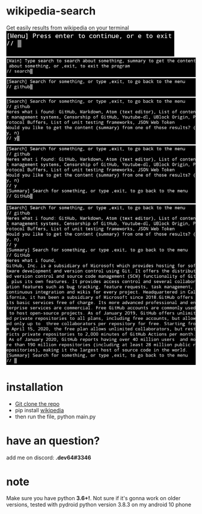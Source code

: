 # wikipedia-search
Get easily results from wikipedia on your terminal
![ex1](img1.png)
![ex2](img2.png)
![ex3](img3.png)
![ex4](img4.png)
![ex5](img5.png)
![ex6](img6.png)

# installation
* [Git clone the repo](https://github.com/devlocalhost/wikipedia-search/archive/main.zip)
* pip install [wikipedia](https://pypi.org/project/wikipedia/)
* then run the file, python main.py

# have an question?
add me on discord: **.dev64#3346**

# note
Make sure you have python **3.6+!**. Not sure if it's gonna work on older versions, tested with pydroid python version 3.8.3 on my android 10 phone
